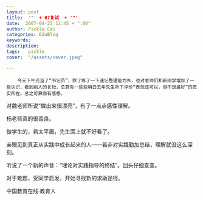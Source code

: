 ```yaml
---
layout: post  
title:  '"' + 07复试  + '"'
date:  2007-04-25 11:45 + ":00" 
author: Pickle Cai  
categories: EduBlog  
keywords: 
description:   
tags:	pickle   
cover:  "/assets/cover.jpeg"  

---  
```

    
        今天下午充当了“书记员”，除了练了一下速记整理能力外，也对老师们和新同学增加了一些认识，看到别人的长短，总算有一些些明白去年先生所下评价“表现还可以，但不是最好”的真实所在。总之可算颇有感想。





对魏老师所说“做出来很漂亮”，有了一点点感性理解。 

杨老师真的很善良。 



做学生的，若太平庸，先生面上就不好看了。





亲眼见到真正从实践中成长起来的人——若非对实践勤加总结，理解就没这么深刻。





听说了一个新的声音：“理论对实践指导的终结”。回头仔细查查。





对于难题，受同学启发，开始寻找新的求助途径。



 



		    
 中国教育在线·教育人

